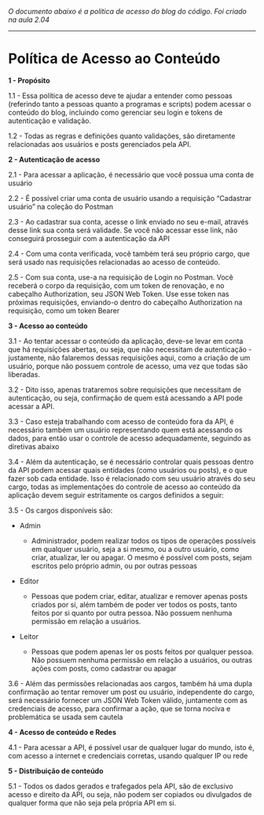 *O documento abaixo é a política de acesso do blog do código. Foi criado na aula 2.04*

___

# Política de Acesso ao Conteúdo

**1 - Propósito**

1.1 - Essa política de acesso deve te ajudar a entender como pessoas (referindo tanto a pessoas quanto a programas e scripts) podem acessar o conteúdo do blog, incluindo como gerenciar seu login e tokens de autenticação e validação.

1.2 - Todas as regras e definições quanto validações, são diretamente relacionadas aos usuários e posts gerenciados pela API.



**2 - Autenticação de acesso**

2.1 - Para acessar a aplicação, é necessário que você possua uma conta de usuário

2.2 - É possível criar uma conta de usuário usando a requisição “Cadastrar usuário” na coleção do Postman

2.3 - Ao cadastrar sua conta, acesse o link enviado no seu e-mail, através desse link sua conta será validade. Se você não acessar esse link, não conseguirá prosseguir com a autenticação da API

2.4 - Com uma conta verificada, você também terá seu próprio cargo, que será usado nas requisições relacionadas ao acesso de conteúdo.

2.5 - Com sua conta, use-a na requisição de Login no Postman. Você receberá o corpo da requisição, com um token de renovação, e no cabeçalho Authorization, seu JSON Web Token. Use esse token nas próximas requisições, enviando-o dentro do cabeçalho Authorization na requisição, como um token Bearer



**3 - Acesso ao conteúdo**

3.1 - Ao tentar acessar o conteúdo da aplicação, deve-se levar em conta que há requisições abertas, ou seja, que não necessitam de autenticação - justamente, não falaremos dessas requisições aqui, como a criação de um usuário, porque não possuem controle de acesso, uma vez que todas são liberadas.

3.2 - Dito isso, apenas trataremos sobre requisições que necessitam de autenticação, ou seja, confirmação de quem está acessando a API pode acessar a API.

3.3 - Caso esteja trabalhando com acesso de conteúdo fora da API, é necessário também um usuário representando quem está acessando os dados, para então usar o controle de acesso adequadamente, seguindo as diretivas abaixo

3.4 - Além da autenticação, se é necessário controlar quais pessoas dentro da API podem acessar quais entidades (como usuários ou posts), e o que fazer sob cada entidade. Isso é relacionado com seu usuário através do seu cargo, todas as implementações do controle de acesso ao conteúdo da aplicação devem seguir estritamente os cargos definidos a seguir:

3.5 - Os cargos disponíveis são:

- Admin
  
  - Administrador, podem realizar todos os tipos de operações possíveis em qualquer usuário, seja a si mesmo, ou a outro usuário, como criar, atualizar, ler ou apagar. O mesmo é possível com posts, sejam escritos pelo próprio admin, ou por outras pessoas

- Editor
  
  - Pessoas que podem criar, editar, atualizar e remover apenas posts criados por si, além também de poder ver todos os posts, tanto feitos por si quanto por outra pessoa. Não possuem nenhuma permissão em relação a usuários.

- Leitor
  
  - Pessoas que podem apenas ler os posts feitos por qualquer pessoa. Não possuem nenhuma permissão em relação a usuários, ou outras ações com posts, como cadastrar ou apagar

3.6 - Além das permissões relacionadas aos cargos, também há uma dupla confirmação ao tentar remover um post ou usuário, independente do cargo, será necessário fornecer um JSON Web Token válido, juntamente com as credenciais de acesso, para confirmar a ação, que se torna nociva e problemática se usada sem cautela



**4 - Acesso de conteúdo e Redes**

4.1 - Para acessar a API, é possível usar de qualquer lugar do mundo, isto é, com acesso a internet e credenciais corretas, usando qualquer IP ou rede



**5 - Distribuição de conteúdo**

5.1 - Todos os dados gerados e trafegados pela API, são de exclusivo acesso e direito da API, ou seja, não podem ser copiados ou divulgados de qualquer forma que não seja pela própria API em si.
